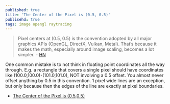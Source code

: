 ```yaml
---
published: true
title: 'The Center of the Pixel is (0.5, 0.5)'
publisehd: true
tags: image opengl raytracing
---
```

> Pixel centers at (0.5, 0.5) is the convention adopted by all major graphics APIs (OpenGL, DirectX, Vulkan, Metal). That’s because it makes the math, especially around image scaling, becomes a lot simpler. - [HN](https://news.ycombinator.com/item?id=23498294)

One common mistake is to not think in floating point coordinates all the way through. E.g. a rectangle that covers a single pixel should have coordinates like (100.0,100.0)-(101.0,101.0), NOT involving a 0.5 offset. You almost never offset anything by 0.5 in this convention. 1 pixel wide lines are an exception, but only because then the edges of the line are exactly at pixel boundaries. 

- [The Center of the Pixel is (0.5,0.5)](http://www.realtimerendering.com/blog/the-center-of-the-pixel-is-0-50-5/)

